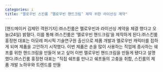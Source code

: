 ```yaml
---
categories: i
title: "멜로우빈 스킨룸 ‘멜로우빈 핸드크림’ 제작 위한 라이선싱 계약"
---
```

[핸드메이커 김제민 객원기자] ㈜스킨룸은 멜로우빈과 라이선싱 계약을 체결 했다고 오늘(24일) 밝혔다. 이를 통해 ㈜스킨룸은 ‘멜로우빈 핸드크림’을 제작하게 된다.㈜스킨룸 홍정현 대표는 아모레 퍼시픽 기술연구원 출신으로 제품 개발과 멜로우빈 캐릭터를 접하게 되며 제품을 고안하기 시작했다. 이번 제품은 손을 많이 사용하는 직업에 종사하는 쉐프를 위한 핸드크림을 만들어 보고 싶어 이번 멜로우빈 핸드크림을 만들게 됐다고 설명했다.㈜스킨룸 홍정현 대표는 "직접 쉐프를 만나고 쉐프들의 고충을 취합, 스킨룸의 제품 개발 노하우와 트렌드를 만들